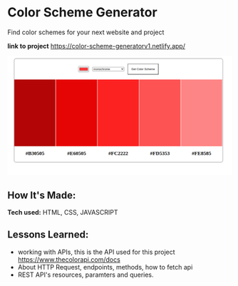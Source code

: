 # Color Scheme Generator

Find color schemes for your next website and project

**link to project** https://color-scheme-generatorv1.netlify.app/

![color scheme generator](./screenshot.png)

## How It's Made:

**Tech used:** HTML, CSS, JAVASCRIPT

## Lessons Learned:

- working with APIs, this is the API used for this project https://www.thecolorapi.com/docs
- About HTTP Request, endpoints, methods, how to fetch api
- REST API's resources, paramters and queries.
